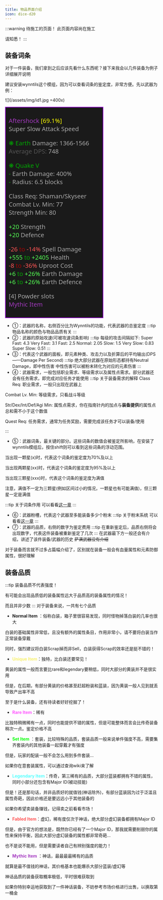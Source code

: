 ```yaml
---
title: 物品界面介绍
icon: dice-d20
---
```

:::warning 待施工的页面！
此页面内容尚在施工

请知悉！
:::

## 装备词条
对于一件装备，我们拿到之后应该先看什么东西呢？接下来我会以几件装备为例子详细展开说明

建议安装wynntils这个模组，因为可以查看词条的鉴定度，非常方便。先以武器为例：

![](/assets/img/id1.jpg =400x)

<div class="item-window">
  <div class="item-details">
    <p class="bigsize">
      <span class="rarity-bigsize"><tip name="物品名称">Aftershock</tip></span> <font color=yellow><tip name="总鉴定度">[69.1%]</tip></font><br>
      <tip name="攻击速度">Super Slow Attack Speed</tip>
    </p>
    <p class="bigsize">
      <tip name="DPS"><span><span class="earth">❋ Earth</span> <span class="gray">Damage: 1366-1566</span></span><br>
      <span><span class="average-dps">Average DPS:</span> <span class="gray">748</span></span></tip>
    </p>
    <p class="bigsize">
        <tip name="粉末技能"><span class="earth">❋ Quake V<br></span>
        <span class="earth">- </span>Earth Damage: 400% <br>
        <span class="earth">- </span>Radius: 6.5 blocks<br></tip>
    </p>
    <p class="bigsize">
      Class Req: Shaman/Skyseer<br>
      Combat Lv. Min: 77<br>
      Strength Min: 80
    </p>
    <p class="bigsize">
      <span class="bonus-positive">+20</span> Strength<br>
      <span class="bonus-positive">+20</span> Defence
    </p>
    <p class="bigsize">
      <span class="bonus-negative">-26 <span class="bonus-to-negative">to</span> -14%</span> Spell Damage<br>
      <span class="bonus-positive">+555 <span class="bonus-to">to</span> +2405</span> Health<br>
      <span class="bonus-negative">-8 <span class="bonus-to-negative">to</span> -36%</span> Uproot Cost<br>
      <span class="bonus-positive">+6 <span class="bonus-to">to</span> +26%</span> Earth Damage<br>
      <span class="bonus-positive">+6 <span class="bonus-to">to</span> +26%</span> Earth Defence
    </p>
    <p class="bigsize">
      [4] Powder slots<br>
      <span class="rarity-bigsize">Mythic Item</span>
    </p>
  </div>
</div>

+ ①：武器的名称，右侧百分比为Wynntils的功能，代表武器的总鉴定度
:::tip
物品名称的颜色与物品品质有关
:::
+ ②：武器的原始攻速(可被攻速词条影响)
:::tip
每级的攻击间隔如下:
Super Fast: 4.3
Very Fast: 3.1
Fast: 2.5
Normal: 2.05
Slow: 1.5
Very Slow: 0.83
Super Slow: 0.51
:::
+ ③：代表这个武器的面板，即元素种类、攻击力以及折算后的平均输出(DPS——Damage Per Second)
:::tip
绝大部分武器在原始形态都持有Neutral Damage，即中性伤害
中性伤害可以被粉末转化为对应的元素伤害
:::
+ ④：武器需求，一般包括职业需求、等级需求以及属性点需求。部分武器还会有任务需求，即完成对应任务才能使用
:::tip 关于装备需求的解释
Class Req: 职业需求，一般只出现在武器上

Combat Lv. Min: 等级需求，只看战斗等级

Str/Dex/Int/Def/Agi Min: 属性点需求，你在指南针内的加点与**装备提供**的属性点总和需不小于这个数值

Quest Req: 任务需求，通常为任务奖励，需要完成该任务才可以装备/使用

:::
+ ⑤：武器词条，最关键的部分。这些词条的数值会被鉴定所影响，在安装了wynntils模组后，按住shift则可以看到这些词条的浮动范围。

当出现一颗星(x)时，代表这个词条的鉴定度为70%及以上

当出现两颗星(xx)时，代表这个词条的鉴定度为95%及以上

当出现三颗星(xxx)时，代表这个词条的鉴定度为满值

注意，满值不一定为三颗星(例如区间过小的情况，一颗星也有可能满值)，但三颗星一定是满值

:::tip 关于词条作用
可以看看[这一章](/guide/identification.html)
:::
+ ⑥：武器粉槽，代表这个武器至多能装备多少个粉末
:::tip 关于粉末系统
可以看看[这一章](/guide/basesystem/powder.html)
:::
+ ⑦：武器的品质，右侧的数字为鉴定费用
:::tip
在重新鉴定后，品质右侧将会出现数字，代表这件装备被重新鉴定了几次
:::
在武器最下方一般还会有介绍，讲述了该件装备/武器的历史
~~萨满武器没有介绍~~

对于装备而言就不过多占篇幅介绍了，区别就在装备一般会有血量属性和元素防御属性，很好理解

## 装备品质

:::tip
装备品质不代表强度！

有可能会出现品质低的装备属性远大于品质高的装备属性的情况！

而且并非少数
:::
对于装备来说，一共有七个品质

+ **Normal Item** ：俗称白装，箱子里很容易发现，同时怪物掉落白装的几率也很大

白装的基础属性非常低，且没有额外的属性条目，作用非常小，请不要将白装当作正常装备穿戴

同时，强烈建议将白装Scrap掉而非Sell，白装获得Scrap的效率还是挺不错的！

+ <font color=#F7F06D><b>Unique Item</b></font>：独特，比白装还要常见！

黄装的属性一般而言要比rare和legendary要稍低，同时大部分的黄装并不是很实用

但是，在后期，有部分黄装的价格甚至赶超粉装和蓝装，因为黄装一般人见到就丢导致产出率不高

至于是什么装备，还有待读者好好挖掘了！

+ <font color=FF55FF><b>Rare Item</b></font>：稀有
 
比独特稍微稀有一点，同时也能提供不错的属性，但是可能整体而言会比传奇装备稍次一点。鉴定价格不高


+ <font color=00FF00><b>Set Item</b></font> ：套装，比较特殊的品质，套装品质一般来说单件强度不高，需要集齐套装内的其他装备一起穿戴才有强度

但是，玩家的配装一般不会怎么用到多件套装...

如果你在意套装属性，可以通过查询wiki来了解

+ <font color=55FFFF><b>Legendary Item</b></font>：传奇，第三稀有的品质，大部分蓝装都拥有不错的属性，同时小部分还包含有Major ID(被动技能)

但是！还是那句话，并非品质好的就值钱(神话除外)，有部分蓝装因为过于泛滥且属性奇葩，因此价格还是要远远小于其他装备的

如果你希望卖装备赚钱，记得卖之前看看市场！

+ <font color=FF5555><b>Fabled Item</b></font>：虚幻，稀有度仅次于神话，绝大部分虚幻装备都拥有Major ID

但是，由于官方的想法是，既然你已经有了一个Major ID，那我就需要削弱你的属性来保持平衡，因此大部分虚幻装备的属性都非常奇葩...

也不是说不能用，但是需要读者自己有辨别强度的能力！

+ <font color=A439C0><b>Mythic Item</b></font> ：神话，最最最最稀有的品质

就算是最不值钱的神话，其价格基本也能爆杀大部分蓝装/虚幻等

神话品质的装备获取概率极低，平时很难获取到

如果你特别幸运地获取到了一件神话装备，不妨参考市场价格进行出售，以换取第一桶金







<style>
.item-window {
  border: 2px solid #9400D3;
  background-color: #1a1a1a;
  color: #fff;
  padding: 10px;
  font-size: 12px;
  width: 300px;
  font-family: ui-sans-serif,system-ui,sans-serif,Apple Color Emoji,Segoe UI Emoji,Segoe UI Symbol,Noto Color Emoji;
}

.item-icon {
  width: 50px;
  height: 50px;
  display: block;
  margin: 0 auto;
}

.item-header {
  text-align: center;
}

.item-name {
  color: rgb(164, 57, 192);
  font-size: 20px;
  font-weight: bold;
}

.item-attribute {
  font-size: 12px;
  margin-top: 5px;
  color: rgb(170, 170, 170);
}

.damage {
  font-size: 12px;
  color: rgb(170, 170, 170);
}
.bigsize {
  font-size: 20px;
  color: rgb(170, 170, 170);
}

.health {
  color: rgb(170, 0, 0);
}


.neutral-damage {
  color: rgb(255, 170, 0);
}

.fire {
  color: rgb(255, 85, 85);
}

.water {
  color: #00FFFF;
}

.air {
  color: #FFFFFF;
}

.thunder {
  color: #FFFF00;
}

.earth {
  color: rgb(0, 170, 0);
}

.gray {
  color: rgb(170, 170, 170);
}

.average-dps {
  color: rgb(85, 85, 85);
}

.requirements, .attribute-bonus, .bonuses, .powder,.powder-rarity {
  font-size: 12px;
  color: rgb(170, 170, 170);
}

.requirements {
  margin-top: 10px;
}

.bonuses {
  margin-top: 10px;
}

.bonus-positive {
  color: rgb(85, 255, 85);
}

.bonus-negative {
  color: rgb(255, 85, 85);
}

.bonus-to {
  color: rgb(0, 170, 0);
}

.bonus-to-negative {
  color: rgb(170, 0, 0);
}

.major-id-name {
  color: #55FFFF;
}

.major-id-desc {
  color: #00AAAA;
}

.powder-rarity {
  margin-top: 10px;
}

.rarity {
  color: rgb(164, 57, 192);
  text-align: left;
  font-size: 12px;
}
.rarity-bigsize {
  color: rgb(164, 57, 192);
  text-align: left;
  font-size: 20px;
}
</style>